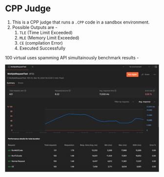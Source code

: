 # CPP Judge

1. This is a CPP judge that runs a `.CPP` code in a sandbox environment.
2. Possible Outputs are -
   1. `TLE` (Time Limit Exceeded)
   2. `MLE` (Memory Limit Exceeded)
   3. `CE` (compilation Error)
   4. Executed Successfully



100 virtual uses spamming API simultainously benchmark results - 



<img title="" src="./Scale.jpeg" alt="" data-align="center">